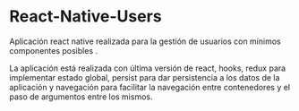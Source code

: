 # React-Native-Users

Aplicación react native realizada para la gestión de usuarios con mínimos componentes posibles .

La aplicación está realizada con última versión de react, hooks, redux para implementar estado global, persist para dar persistencia a los datos de la aplicación y navegación para facilitar la navegación entre contenedores y el paso de argumentos entre los mismos.
